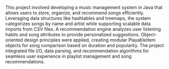 This project involved developing a music management system in Java that allows users to store, organize, and recommend songs efficiently. Leveraging data structures like hashtables and treemaps, the system categorizes songs by name and artist while supporting scalable data imports from CSV files. A recommendation engine analyzes user listening habits and song attributes to provide personalized suggestions. Object-oriented design principles were applied, creating modular PlayableItem objects for song comparison based on duration and popularity. The project integrated file I/O, data parsing, and recommendation algorithms for seamless user experience in playlist management and song recommendations.
